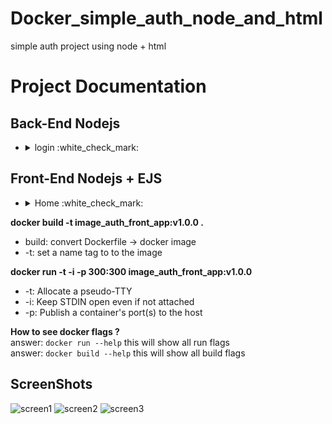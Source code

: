 # Docker_simple_auth_node_and_html
simple auth project using node + html 


# Project Documentation

## Back-End Nodejs

- <details><summary>login :white_check_mark: </summary>

  Request `http://127.0.0.1:443/login` `POST`

  ```json
  {
    "user": "",
    "password": ""
  }
  ```
  

## Front-End Nodejs + EJS 

- <details><summary>Home :white_check_mark: </summary>

   Request `http://127.0.0.1:300/home` `GET`

  `Home page will Return to the visitor`

  
  # Docker usefull CMDs
**docker build -t image_auth_front_app:v1.0.0 .**
  - build: convert Dockerfile -> docker image
  - -t: set a name tag to to the image
  
**docker run -t -i -p 300:300 image_auth_front_app:v1.0.0**
  - -t:  Allocate a pseudo-TTY
  - -i: Keep STDIN open even if not attached 
  - -p: Publish a container's port(s) to the host
  
 **How to see docker flags ?** <br>
answer: ` docker run --help ` this will show all run flags <br>
answer: ` docker build --help ` this will show all build flags <br>

## ScreenShots
  
![screen1](https://user-images.githubusercontent.com/42491711/143762075-6af15ad2-f36f-403e-a92e-2856464dab9c.png)
![screen2](https://user-images.githubusercontent.com/42491711/143762028-0a0d2e29-20e1-4b12-b5be-3598338f0baf.png)
![screen3](https://user-images.githubusercontent.com/42491711/143762060-66cc582c-f8ff-49dc-9901-e15c7372416c.png)
